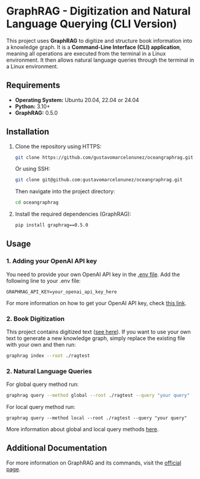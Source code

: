 # GraphRAG - Digitization and Natural Language Querying (CLI Version)

This project uses **GraphRAG** to digitize and structure book information into a knowledge graph. It is a **Command-Line Interface (CLI) application**, meaning all operations are executed from the terminal in a Linux environment. It then allows natural language queries through the terminal in a Linux environment.

## Requirements

- **Operating System:** Ubuntu 20.04, 22.04 or 24.04
- **Python:** 3.10+
- **GraphRAG:** 0.5.0
  
## Installation

1. Clone the repository using HTTPS:
   ```bash
   git clone https://github.com/gustavomarcelonunez/oceangraphrag.git
   ```
   Or using SSH:
   ```bash
   git clone git@github.com:gustavomarcelonunez/oceangraphrag.git
   ```
   Then navigate into the project directory:
   ```bash
   cd oceangraphrag
   ```

2. Install the required dependencies (GraphRAG):
   ```bash
   pip install graphrag==0.5.0
   ```

## Usage

### 1. Adding your OpenAI API key
You need to provide your own OpenAI API key in the [.env file](https://github.com/gustavomarcelonunez/oceangraphrag/blob/main/ragtest/.env).
Add the following line to your .env file:
```
GRAPHRAG_API_KEY=your_openai_api_key_here  
```
For more information on how to get your OpenAI API key, check [this link](https://platform.openai.com/api-keys).

### 2. Book Digitization

This project contains digitized text ([see here](https://github.com/gustavomarcelonunez/oceangraphrag/blob/main/ragtest/input/resumen.txt)). If you want to use your own text to generate a new knowledge graph, simply replace the existing file with your own and then run:
```bash
graphrag index --root ./ragtest
```

### 2. Natural Language Queries

For global query method run:
```bash
graphrag query --method global --root ./ragtest --query "your query"
```

For local query method run:
```
graphrag query --method local --root ./ragtest --query "your query"
```
More information about global and local query methods [here](https://microsoft.github.io/graphrag/query/overview/).

## Additional Documentation

For more information on GraphRAG and its commands, visit the [official page](https://microsoft.github.io/graphrag/).

